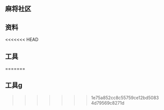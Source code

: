 ## 麻将社区

## 资料
<<<<<<< HEAD

## 工具

=======
## 工具g
>>>>>>> 1e75a852cc8c55759ce12bd50834d79569c8271d
